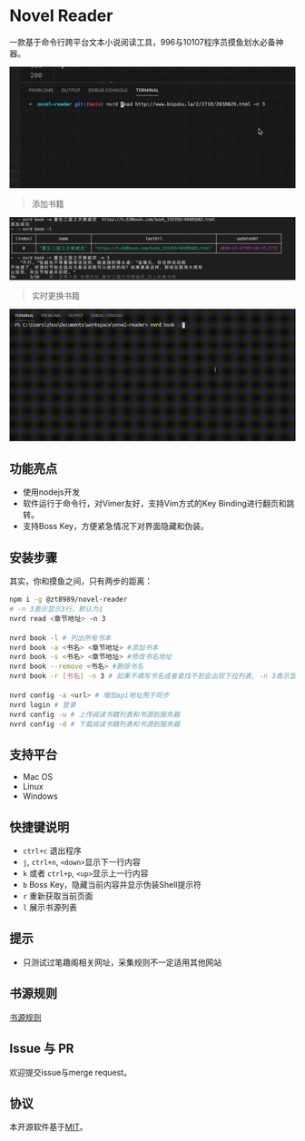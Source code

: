 # Novel Reader

一款基于命令行跨平台文本小说阅读工具，996与10107程序员摸鱼划水必备神器。

![demo1](./demo/01.gif)

> 添加书籍

![demo2](./demo/02.jpg)

> 实时更换书籍

![demo2](./demo/03.gif)

## 功能亮点

* 使用nodejs开发
* 软件运行于命令行，对Vimer友好，支持Vim方式的Key Binding进行翻页和跳转。
* 支持Boss Key，方便紧急情况下对界面隐藏和伪装。

## 安装步骤

其实，你和摸鱼之间，只有两步的距离：

```bash
npm i -g @zt8989/novel-reader
# -n 3表示显示3行，默认为1
nvrd read <章节地址> -n 3

nvrd book -l # 列出所有书本
nvrd book -a <书名> <章节地址> #添加书本
nvrd book -s <书名> <章节地址> #修改书名地址
nvrd book --remove <书名> #删除书名
nvrd book -r [书名] -n 3 # 如果不填写书名或者查找不到会出现下拉列表, -n 3表示显示3行，默认为1

nvrd config -a <url> # 增加api地址用于同步
nvrd login # 登录
nvrd config -u # 上传阅读书籍列表和书源到服务器
nvrd config -d # 下载阅读书籍列表和书源到服务器
```

## 支持平台
* Mac OS
* Linux
* Windows

## 快捷键说明

* `ctrl+c` 退出程序
* `j`, `ctrl+n`, `<down>`显示下一行内容
* `k` 或者 `ctrl+p`, `<up>`显示上一行内容
* `b` Boss Key，隐藏当前内容并显示伪装Shell提示符
* `r` 重新获取当前页面
* `l` 展示书源列表
## 提示

* 只测试过笔趣阁相关网址，采集规则不一定适用其他网站

## 书源规则

[书源规则](./SOURCE.md)

## Issue 与 PR

欢迎提交issue与merge request。

## 协议

本开源软件基于[MIT](#)。